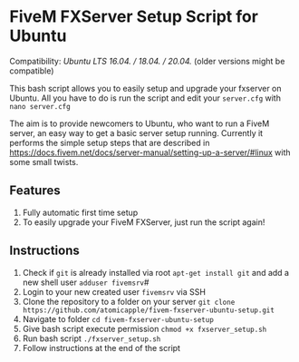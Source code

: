 # FiveM FXServer Setup Script for Ubuntu
Compatibility: *Ubuntu LTS 16.04. / 18.04. / 20.04.* (older versions might be compatible)

This bash script allows you to easily setup and upgrade your fxserver on Ubuntu. 
All you have to do is run the script and edit your `server.cfg` with `nano server.cfg`

The aim is to provide newcomers to Ubuntu, who want to run a FiveM server, an easy way to get a basic server setup running. 
Currently it performs the simple setup steps that are described in https://docs.fivem.net/docs/server-manual/setting-up-a-server/#linux with some small twists. 

## Features
1. Fully automatic first time setup
2. To easily upgrade your FiveM FXServer, just run the script again!

## Instructions
1. Check if `git` is already installed via root `apt-get install git` and add a new shell user `adduser fivemsrv`#
2. Login to your new created user `fivemsrv` via SSH 
3. Clone the repository to a folder on your server `git clone https://github.com/atomicapple/fivem-fxserver-ubuntu-setup.git`
4. Navigate to folder `cd fivem-fxserver-ubuntu-setup`
5. Give bash script execute permission `chmod +x fxserver_setup.sh`
6. Run bash script `./fxserver_setup.sh`
7. Follow instructions at the end of the script
